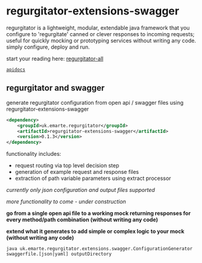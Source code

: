 # regurgitator-extensions-swagger

regurgitator is a lightweight, modular, extendable java framework that you configure to 'regurgitate' canned or clever responses to incoming requests; useful for quickly mocking or prototyping services without writing any code. simply configure, deploy and run.

start your reading here: [regurgitator-all](https://talmeym.github.io/regurgitator-all#regurgitator)

[``apidocs``](https://regurgitator.emarte.uk/apidocs/regurgitator-extensions-swagger/0.1.3/)

## regurgitator and swagger

generate regurgitator configuration from open api / swagger files using regurgitator-extensions-swagger

```xml
<dependency>
    <groupId>uk.emarte.regurgitator</groupId>
    <artifactId>regurgitator-extensions-swagger</artifactId>
    <version>0.1.3</version>
</dependency>
```

functionality includes:
- request routing via top level decision step
- generation of example request and response files
- extraction of path variable parameters using extract processor

*currently only json configuration and output files supported*

*more functionality to come - under construction*

**go from a single open api file to a working mock returning responses for every method/path combination (without writing any code)**

**extend what it generates to add simple or complex logic to your mock (without writing any code)**

```java uk.emarte.regurgitator.extensions.swagger.ConfigurationGenerator swaggerfile.[json|yaml] outputDirectory```
